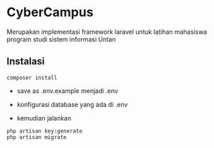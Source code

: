 # CyberCampus

Merupakan implementasi framework laravel untuk latihan mahasiswa program studi sistem informasi Untan

## Instalasi
```
composer install
```
* save as .env.example menjadi .env
* konfigurasi database yang ada di .env

* kemudian jalankan
```
php artisan key:generate
php artisan migrate
```